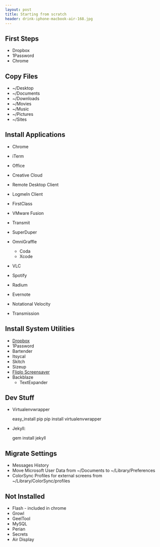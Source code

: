 ```yaml
---
layout: post
title: Starting from scratch
header: drink-iphone-macbook-air-168.jpg
---
```


First Steps
-----------
 - Dropbox
 - 1Password
 - Chrome

Copy Files
----------
 * ~/Desktop
 * ~/Documents
 * ~/Downloads
 * ~/Movies
 * ~/Music
 * ~/Pictures
 * ~/Sites

Install Applications
--------------------
 * Chrome
 * iTerm
 * Office
 * Creative Cloud
 * Remote Desktop Client
 * LogmeIn Client
 * FirstClass
 * VMware Fusion
 * Transmit
 * SuperDuper
 * OmniGraffle
	 * Coda
	 * Xcode
 
 * VLC
 * Spotify
 * Radium
 * Evernote
 * Notational Velocity
 * Transmission

Install System Utilities
------------------------
 * [Dropbox](http://www.dropbox.com)
 * 1Password
 * Bartender
 * Itsycal
 * Skitch
 * Sizeup
 * [Fliqlo Screensaver](http://fliqlo.com/)
 * Backblaze
     * TextExpander

Dev Stuff
---------
 * Virtualenvwrapper

    easy_install pip
    pip install virtualenvwrapper

 * Jekyll:

     gem install jekyll

Migrate Settings
----------------
 * Messages History
 * Move Microsoft User Data from ~/Documents to ~/Library/Preferences
 * ColorSync Profiles for external screens from ~/Library/ColorSync/profiles

Not Installed
-------------
 * Flash - included in chrome
 * Growl
 * GeelTool
 * MySQL
 * Perian
 * Secrets
 * Air Display


